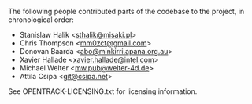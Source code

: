 The following people contributed parts of the codebase to the project, in
chronological order:

- Stanislaw Halik <<sthalik@misaki.pl>>
- Chris Thompson <<mm0zct@gmail.com>>
- Donovan Baarda <<abo@minkirri.apana.org.au>>
- Xavier Hallade <<xavier.hallade@intel.com>>
- Michael Welter <<mw.pub@welter-4d.de>>
- Attila Csipa <<git@csipa.net>>

See OPENTRACK-LICENSING.txt for licensing information.
